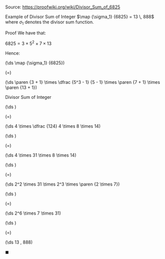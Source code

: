 # 

Source: https://proofwiki.org/wiki/Divisor_Sum_of_6825

Example of Divisor Sum of Integer
$\map {\sigma_1} {6825} = 13 \, 888$
where $\sigma_1$ denotes the divisor sum function.


Proof
We have that:

$6825 = 3 \times 5^2 \times 7 \times 13$

Hence:














\(\ds \map {\sigma_1} {6825}\)

\(=\)







\(\ds \paren {3 + 1} \times \dfrac {5^3 - 1} {5 - 1} \times \paren {7 + 1} \times \paren {13 + 1}\)





Divisor Sum of Integer














\(\ds \)

\(=\)







\(\ds 4 \times \dfrac {124} 4 \times 8 \times 14\)




















\(\ds \)

\(=\)







\(\ds 4 \times 31 \times 8 \times 14\)




















\(\ds \)

\(=\)







\(\ds 2^2 \times 31 \times 2^3 \times \paren {2 \times 7}\)




















\(\ds \)

\(=\)







\(\ds 2^6 \times 7 \times 31\)




















\(\ds \)

\(=\)







\(\ds 13 \, 888\)









$\blacksquare$





